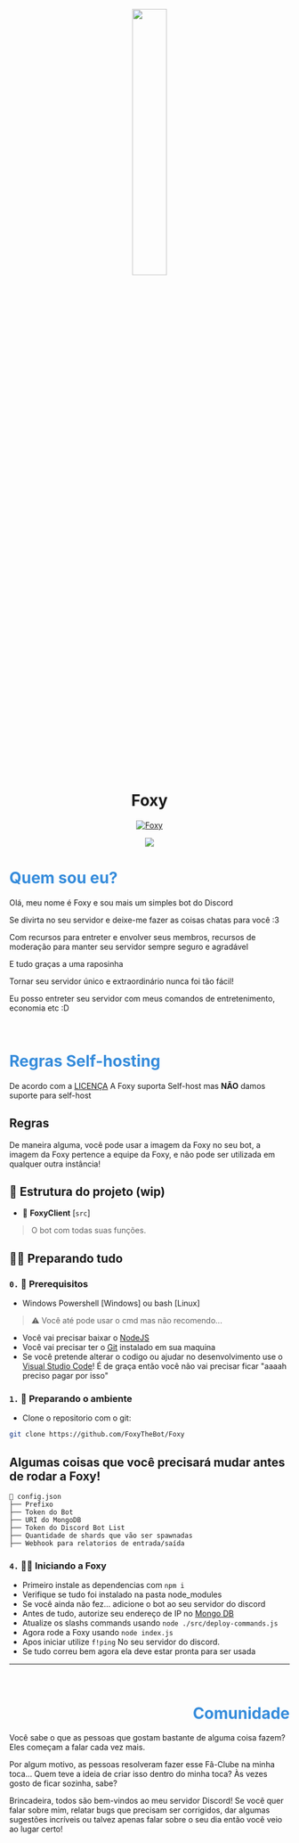 <p align="center">
<img width="35%" src="https://foxywebsite.ml/assets/images/Foxy.png">
<br>
<h1 align="center">Foxy</h1>

 </p>
<p align="center">
<a href="https://top.gg/bot/737044809650274325">
    <img src="https://top.gg/api/widget/737044809650274325.svg" alt="Foxy" />
</a>
  <p align="center">
<a href="https://github.com/BotFoxy/FoxyBot/blob/master/LICENSE"><img src="https://img.shields.io/badge/license-AGPL%20v3-blue.svg?style=for-the-badge&logo=gnu&labelColor=black"></a>
</p>


<h1 style="color:#348BDB"align="left">Quem sou eu?</h1>

 </p>
 <p align="left">
  Olá, meu nome é Foxy e sou mais um simples bot do Discord


Se divirta no seu servidor e deixe-me fazer as coisas chatas para você :3

Com recursos para entreter e envolver seus membros, recursos de moderação para manter seu servidor sempre seguro e agradável

E tudo graças a uma raposinha

Tornar seu servidor único e extraordinário nunca foi tão fácil!


 <p align="right">

Eu posso entreter seu servidor com meus comandos de entretenimento, economia etc :D
</p>
</br>

<h1 style="color:#348BDB"align="left">Regras Self-hosting</h1>

De acordo com a [LICENÇA](https://github.com/BotFoxy/Foxy/blob/development/LICENSE) A Foxy suporta Self-host mas **NÃO** damos suporte para self-host

## Regras

De maneira alguma, você pode usar a imagem da Foxy no seu bot, a imagem da Foxy pertence a equipe da Foxy, e não pode ser utilizada em qualquer outra instância!

## 📁 Estrutura do projeto (wip)
* 📜 **FoxyClient** [`src`]

> O bot com todas suas funções.

## 👨‍💻 Preparando tudo

### [](https://emojipedia.org/construction-worker/)

### `0.` 👷 Prerequisitos

* Windows Powershell [Windows] ou bash [Linux]
> ⚠️ Você até pode usar o cmd mas não recomendo...
* Você vai precisar baixar o [NodeJS](https://nodejs.org/pt-br)
* Você vai precisar ter o [Git](https://git-scm.com/) instalado em sua maquina
* Se você pretende alterar o codigo ou ajudar no desenvolvimento use o [Visual Studio Code](https://code.visualstudio.com/)! É de graça então você não vai precisar ficar "aaaah preciso pagar por isso"
### `1.` 🧹 Preparando o ambiente
* Clone o repositorio com o git:
```bash
git clone https://github.com/FoxyTheBot/Foxy
```

## Algumas coisas que você precisará mudar antes de rodar a Foxy!
```ascii
📄 config.json
├── Prefixo
├── Token do Bot
├── URI do MongoDB
├── Token do Discord Bot List
├── Quantidade de shards que vão ser spawnadas
├── Webhook para relatorios de entrada/saída
```
### `4.` 🏃‍♂️ Iniciando a Foxy
* Primeiro instale as dependencias com `npm i`
* Verifique se tudo foi instalado na pasta node_modules
* Se você ainda não fez... adicione o bot ao seu servidor do discord
* Antes de tudo, autorize seu endereço de IP no [Mongo DB](https://mongodb.com)
* Atualize os slashs commands usando `node ./src/deploy-commands.js`
* Agora rode a Foxy usando `node index.js`
* Apos iniciar utilize `f!ping` No seu servidor do discord.
* Se tudo correu bem agora ela deve estar pronta para ser usada

___
<br>
<p align="right">
  <h1 style="color:#348BDB" align="right">Comunidade</h1>
  Você sabe o que as pessoas que gostam bastante de alguma coisa fazem? Eles começam a falar cada vez mais.

Por algum motivo, as pessoas resolveram fazer esse Fã-Clube na minha toca... Quem teve a ideia de criar isso dentro do minha toca? Às vezes gosto de ficar sozinha, sabe?

Brincadeira, todos são bem-vindos ao meu servidor Discord! Se você quer falar sobre mim, relatar bugs que precisam ser corrigidos, dar algumas sugestões incríveis ou talvez apenas falar sobre o seu dia então você veio ao lugar certo! 
  </p>
